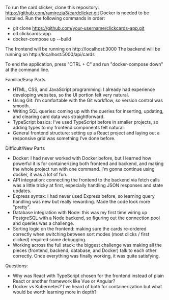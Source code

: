 To run the card clicker, clone this repository: https://github.com/ramirezja3/cardclicker.git
Docker is needed to be installed.
Run the following commands in order:
- git clone https://github.com/your-username/clickcards-app.git
- cd clickcards-app
- docker-compose up --build

The frontend will be running on http://localhost:3000
The backend will be running on http://localhost:5000/api/cards

To end the application, press "CTRL + C" and run "docker-compose down" at the command line.

Familiar/Easy Parts
- HTML, CSS, and JavaScript programming: I already had experience developing websites, so the UI portion felt very natural.
- Using Git: I’m comfortable with the Git workflow, so version control was smooth.
- Writing SQL queries: coming up with the queries for inserting, updating, and clearing card data was straightforward.
- TypeScript basics: I’ve used TypeScript before in smaller projects, so adding types to my frontend components felt natural.
- General frontend structure: setting up a React project and laying out a responsive grid was something I’ve done before.

Difficult/New Parts
- Docker: I had never worked with Docker before, but I learned how powerful it is for containerizing both frontend and backend, and making the whole project run with one command. I'm gonna continue using docker, it was a lot of fun.
- API integration: connecting the frontend to the backend via fetch calls was a little tricky at first, especially handling JSON responses and state updates.
- Express syntax: I had never used Express before, so learning query handling was new but really rewarding. Made the code look more "pretty".
- Database integration with Node: this was my first time wiring up PostgreSQL with a Node backend, so figuring out the connection pool and queries was a challenge.
- Sorting logic on the frontend: making sure the cards re-ordered correctly when switching between sort modes (most clicks / first clicked) required some debugging.
- Working across the full stack: the biggest challenge was making all the pieces (frontend, backend, database, and Docker) talk to each other correctly. Once everything was finally working, it was quite satisfying.

Questions:
- Why was React with TypeScript chosen for the frontend instead of plain React or another framework like Vue or Angular?
- Docker vs Kubernetes? I've heard of both for containerization but what would be worth learning more in depth? 
